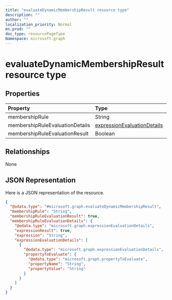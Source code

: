 ```yaml
---
title: "evaluateDynamicMembershipResult resource type"
description: ""
author: ""
localization_priority: Normal
ms.prod: ""
doc_type: resourcePageType
Namespace: microsoft.graph
---
```



# evaluateDynamicMembershipResult resource type



## Properties
|Property|Type|Description|
|:---|:---|:---|
|membershipRule|String||
|membershipRuleEvaluationDetails|[expressionEvaluationDetails](../resources/expressionEvaluationDetails.md)||
|membershipRuleEvaluationResult|Boolean||

## Relationships
None

## JSON Representation
Here is a JSON representation of the resource.
<!-- {
  "blockType": "resource",
  "@odata.type": "microsoft.graph.evaluateDynamicMembershipResult"
}
-->
``` json
{
  "@odata.type": "#microsoft.graph.evaluateDynamicMembershipResult",
  "membershipRule": "String",
  "membershipRuleEvaluationResult": true,
  "membershipRuleEvaluationDetails": {
    "@odata.type": "microsoft.graph.expressionEvaluationDetails",
    "expressionResult": true,
    "expression": "String",
    "expressionEvaluationDetails": [
      {
        "@odata.type": "microsoft.graph.expressionEvaluationDetails",
        "propertyToEvaluate": {
          "@odata.type": "microsoft.graph.propertyToEvaluate",
          "propertyName": "String",
          "propertyValue": "String"
        }
      }
    ]
  }
}
```

